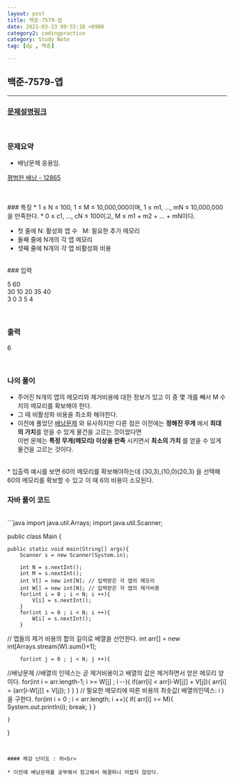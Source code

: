 ```yaml
---
layout: post
title: 백준-7579-앱
date: 2021-03-23 09:55:18 +0900
category2: codingpractice
category: Study Note
tag: [dp , 백준]

---
```


## 백준-7579-앱

---
### [문제설명링크   ](https://www.acmicpc.net/problem/7579)
<br>  

### 문제요약
* 배낭문제 응용임.<br>  

[평범한 배낭 - 12865](https://pds0309.github.io/111cp/2021/03/17/bj12865.html) 

 
<br>



<br>
### 특징
*  1 ≤ N ≤ 100, 1 ≤ M ≤ 10,000,000이며, 1 ≤ m1, ..., mN ≤ 10,000,000을 만족한다. 
*  0 ≤ c1, ..., cN ≤ 100이고, M ≤ m1 + m2 + ... + mN이다.<br>  

* 첫 줄에 N: 활성화 앱 수  &nbsp;  M: 필요한 추가 메모리
* 둘째 줄에  N개의 각 앱 메모리
* 셋째 줄에 N개의 각 앱 비활성화 비용




<br>
### 입력

5 60<br>
30 10 20 35 40<br>
3 0 3 5 4<br>

<br>
  

### 출력  

6


<br>

### 나의 풀이<br>  
  
* 주어진 N개의 앱의 메모리와 제거비용에 대한 정보가 있고 이 중 몇 개를 빼서 M 수치의 메모리를 확보해야 한다.
* 그 때 비활성화 비용을 최소화 해야한다.
* 이전에 풀었던 [배낭문제](https://pds0309.github.io/111cp/2021/03/17/bj12865.html) 와 유사하지만 다른 점은 이전에는 **정해진 무게** 에서 **최대의 가치**를 얻을 수 있게 물건을 고르는 것이었다면 <br>
이번 문제는 **특정 무게(메모리) 이상을 만족** 시키면서 **최소의 가치** 를 얻을 수 있게 물건을 고르는 것이다. 
<br>  
* 입출력 예시를 보면 60의 메모리를 확보해야하는데 (30,3),(10,0)(20,3) 을 선택해 60의 메모리를 확보할 수 있고 이 때 6의 비용이 소모된다.
<br>  

### 자바 풀이 코드  

<br>
```java
import java.util.Arrays;
import java.util.Scanner;

public class Main {

    public static void main(String[] args){
        Scanner s = new Scanner(System.in);

        int N = s.nextInt();
        int M = s.nextInt();
        int V[] = new int[N]; // 입력받은 각 앱의 메모리
        int W[] = new int[N]; // 입력받은 각 앱의 제거비용
        for(int i = 0 ; i < N; i ++){
            V[i] = s.nextInt();
        }
        for(int i = 0 ; i < N; i ++){
            W[i] = s.nextInt();
        }

// 앱들의 제거 비용의 합의 길이로 배열을 선언한다.
        int arr[] = new int[Arrays.stream(W).sum()+1];

        for(int j = 0 ; j < N; j ++){
//배낭문제
//배열의 인덱스는 곧 제거비용이고 배열의 값은 제거하면서 얻은 메모리 양이다.
            for(int i = arr.length-1; i >= W[j] ; i --){
                if(arr[i] < arr[i-W[j]] + V[j]){
                    arr[i] = (arr[i-W[j]] + V[j]);
                }
            }
        }
// 필요한 메모리에 따른 비용의 최솟값( 배열의인덱스: i )을 구한다.
        for(int i = 0 ; i < arr.length; i ++){
            if( arr[i] >= M){
                System.out.println(i);
                break;
            }
        }

    }
}

```


#### 체감 난이도 : 하<br> 
 
* 이전에 배낭문제를 공부해서 참고해서 해결하니 어렵지 않았다.